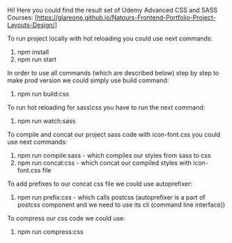 Hi!
Here you could find the result set of Udemy Advanced CSS and SASS Courses:
[https://glareone.github.io/Natours-Frontend-Portfolio-Project-Layouts-Design/]

To run project locally with hot reloading you could use next commands:
1. npm install
2. npm run start

In order to use all commands (which are described below) step by step to make prod version
we could simply use build command:
1. npm run build:css

To run hot reloading for sass\css you have to run the next command:
1. npm run watch:sass

To compile and concat our project sass code with icon-font.css you could use next commands:
1. npm run compile:sass - which compiles our styles from sass to css
2. npm run concat:css - which concat our compiled styles with icon-font.css file

To add prefixes to our concat css file we could use autoprefixer:
1. npm run prefix:css - which calls postcss (autoprefixer is a part of postcss component and we need to use 
its cli (command line interface))

To compress our css code we could use:
1. npm run compress:css


